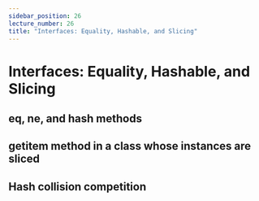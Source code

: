 ```yaml
---
sidebar_position: 26
lecture_number: 26
title: "Interfaces: Equality, Hashable, and Slicing"
---
```


# Interfaces: Equality, Hashable, and Slicing

## eq, ne, and hash methods
## getitem method in a class whose instances are sliced
## Hash collision competition